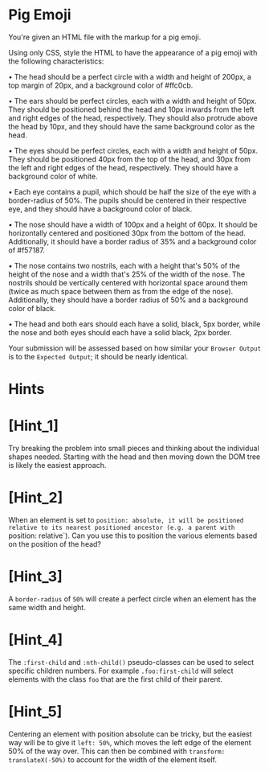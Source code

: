 # Pig Emoji

You're given an HTML file with the markup for a pig emoji.

Using only CSS, style the HTML to have the appearance of a pig emoji with the following characteristics:

  • The head should be a perfect circle with a width and height of 200px, a top margin 
    of 20px, and a background color of #ffc0cb.

  • The ears should be perfect circles, each with a width and height of 50px.
    They should be positioned behind the head and 10px inwards from the left
    and right edges of the head, respectively. They should also protrude above
    the head by 10px, and they should have the same background color as the
    head.
      
  • The eyes should be perfect circles, each with a width and height of 50px.
    They should be positioned 40px from the top of the head, and 30px from the
    left and right edges of the head, respectively. They should have a
    background color of white.

  • Each eye contains a pupil, which should be half the size of the eye with
    a border-radius of 50%. The pupils should be centered in their respective
    eye, and they should have a background color of black.

  • The nose should have a width of 100px and a height of 60px. It should be
    horizontally centered and positioned 30px from the bottom of the head.
    Additionally, it should have a border radius of 35% and a background color
    of #f57187.

  • The nose contains two nostrils, each with a height that's 50% of the
    height of the nose and a width that's 25% of the width of the nose. The
    nostrils should be vertically centered with horizontal space around them
    (twice as much space between them as from the edge of the nose).
    Additionally, they should have a border radius of 50% and a background
    color of black.
        
  • The head and both ears should each have a solid, black, 5px border, while the 
    nose and both eyes should each have a solid black, 2px border.
      
Your submission will be assessed based on how similar your `Browser Output` is to 
the `Expected Output`; it should be nearly identical.

# Hints

# [Hint_1]

  Try breaking the problem into small pieces and thinking about the individual
  shapes needed. Starting with the head and then moving down the DOM tree
  is likely the easiest approach.

# [Hint_2]

  When an element is set to `position: absolute, it will be positioned
  relative to its nearest positioned ancestor (e.g. a parent with `position: relative`).
  Can you use this to position the various elements based on the position of the head?

# [Hint_3]

  A `border-radius` of `50%` will create a perfect circle
  when an element has the same width and height.

# [Hint_4]

  The `:first-child` and `:nth-child()` pseudo-classes can be
  used to select specific children numbers. For example `.foo:first-child`
  will select elements with the class `foo` that are the first child
  of their parent.

# [Hint_5]
  
  Centering an element with position absolute can be tricky, but the easiest way
  will be to give it `left: 50%`, which moves the left edge of the
  element 50% of the way over. This can then be combined with
  `transform: translateX(-50%)` to account for the width of the element itself.
